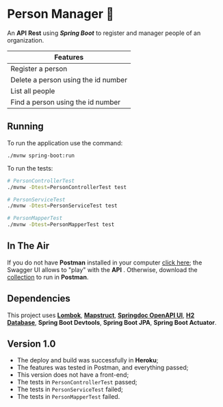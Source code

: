 # Person Manager :bust_in_silhouette:

An **API** **Rest** using ***Spring Boot*** to register and manager people of an organization. 

| Features                            |
| ----------------------------------- |
| Register a person                   |
| Delete a person using the id number |
| List all people                     |
| Find a person using the id number   |

## Running

To run the application use the command:

```bas
./mvnw spring-boot:run
```

To run the tests:

```bash
# PersonControllerTest 
./mvnw -Dtest=PersonControllerTest test

# PersonServiceTest
./mvnw -Dtest=PersonServiceTest test

# PersonMapperTest
./mvnw -Dtest=PersonMapperTest test

```

## In The Air

If you do not have **Postman** installed in your computer [click here](https://coding-people-api.herokuapp.com/swagger-ui.html); the Swagger UI allows to "play" with the **API** . Otherwise, download the [collection](https://documenter.getpostman.com/view/14979428/TzJsfdF5) to run in **Postman**. 

## Dependencies

This project uses [**Lombok**](https://projectlombok.org/), [**Mapstruct**](https://mapstruct.org/),  [**Springdoc OpenAPI UI**](https://www.baeldung.com/spring-rest-openapi-documentation), [**H2 Database**](https://www.h2database.com/html/main.html), **Spring Boot Devtools**, **Spring Boot JPA**, **Spring Boot Actuator**.  

## Version 1.0

- The deploy and build was successfully in **Heroku**;
- The features was tested in Postman, and everything passed;
- This version does not have a front-end;
- The tests in `PersonControllerTest` passed;
- The tests in `PersonServiceTest` failed;
- The tests in `PersonMapperTest` failed.
